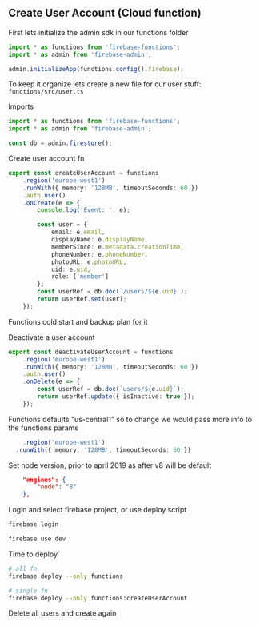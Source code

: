 ## Create User Account (Cloud function)

First lets initialize the admin sdk in our functions folder

```ts
import * as functions from 'firebase-functions';
import * as admin from 'firebase-admin';

admin.initializeApp(functions.config().firebase);
```

To keep it organize lets create a new file for our user stuff: `functions/src/user.ts`

Imports

```ts
import * as functions from 'firebase-functions';
import * as admin from 'firebase-admin';

const db = admin.firestore();
```

Create user account fn

```ts
export const createUserAccount = functions
	.region('europe-west1')
	.runWith({ memory: '128MB', timeoutSeconds: 60 })
	.auth.user()
	.onCreate(e => {
		console.log('Event: ', e);

		const user = {
			email: e.email,
			displayName: e.displayName,
			memberSince: e.metadata.creationTime,
			phoneNumber: e.phoneNumber,
			photoURL: e.photoURL,
			uid: e.uid,
			role: ['member']
		};
		const userRef = db.doc(`/users/${e.uid}`);
		return userRef.set(user);
	});
```

Functions cold start and backup plan for it

Deactivate a user account

```ts
export const deactivateUserAccount = functions
	.region('europe-west1')
	.runWith({ memory: '128MB', timeoutSeconds: 60 })
	.auth.user()
	.onDelete(e => {
		const userRef = db.doc(`users/${e.uid}`);
		return userRef.update({ isInactive: true });
	});
```

Functions defaults "us-central1" so to change we would pass more info to the functions params

```ts
	.region('europe-west1')
  .runWith({ memory: '128MB', timeoutSeconds: 60 })

```

Set node version, prior to april 2019 as after v8 will be default

```json
	"engines": {
		"node": "8"
	},
```

Login and select firebase project, or use deploy script

```bash
firebase login

firebase use dev
```

Time to deploy`

```bash
# all fn
firebase deploy --only functions

# single fn
firebase deploy --only functions:createUserAccount
```

Delete all users and create again

